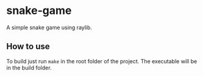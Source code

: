 # snake-game
A simple snake game using raylib.
## How to use
To build just run `make` in the root folder of the project. The executable will be in the build folder.
